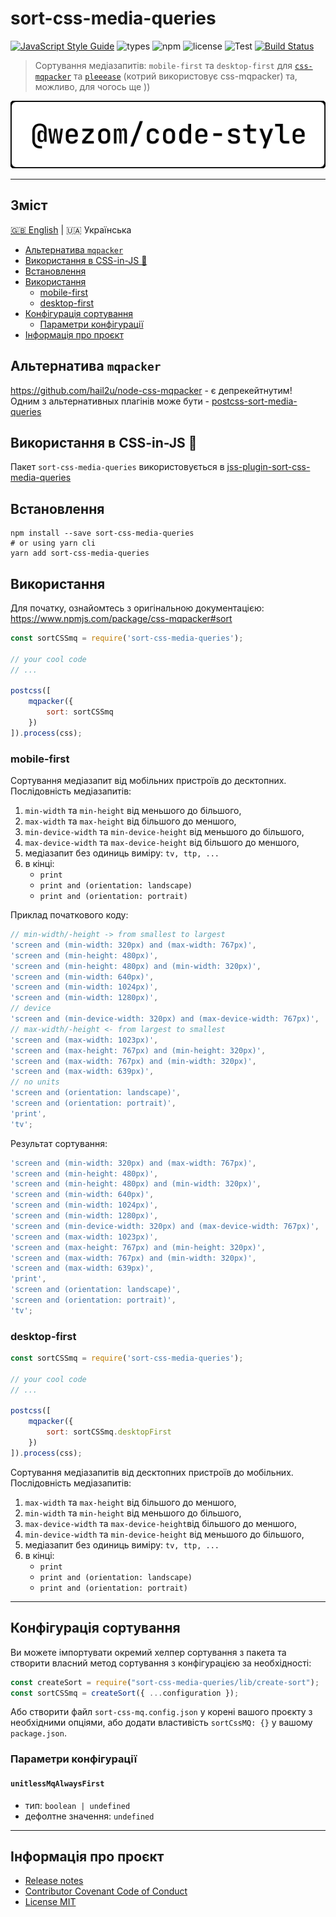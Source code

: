 # sort-css-media-queries

[![JavaScript Style Guide](https://img.shields.io/badge/code_style-standard-brightgreen.svg)](https://standardjs.com)
![types](https://img.shields.io/badge/types-TypeScript-blue)
![npm](https://img.shields.io/badge/node-6.3.0-yellow.svg)
![license](https://img.shields.io/badge/License-MIT-orange.svg)
![Test](https://github.com/dutchenkoOleg/sort-css-media-queries/workflows/Test/badge.svg)
[![Build Status](https://travis-ci.org/dutchenkoOleg/sort-css-media-queries.svg?branch=master)](https://travis-ci.org/dutchenkoOleg/sort-css-media-queries)

> Сортування медіазапитів: `mobile-first` та `desktop-first` для [`css-mqpacker`](https://www.npmjs.com/package/css-mqpacker) 
> та [`pleeease`](https://www.npmjs.com/package/pleeease) (котрий використовує css-mqpacker) та, можливо, для чогось ще ))

[![image](https://raw.githubusercontent.com/WezomCompany/code-style/main/assets/code-style-badge-white.svg)](https://github.com/WezomCompany/code-style)

---

##  Зміст

[🇬🇧 English](./README.md) | 🇺🇦 Українська

- [Альтернатива `mqpacker`](#альтернатива-mqpacker)
- [Використання в CSS-in-JS 🚀](#використання-в-css-in-js-)
- [Встановлення](#встановлення)
- [Використання](#використання)
   - [mobile-first](#mobile-first)
   - [desktop-first](#desktop-first)
- [Конфігурація сортування](#конфігурація-сортування)
   - [Параметри конфігурації](#параметри-конфігурації)
- [Інформація про проєкт](#інформація-про-проєкт)

## Альтернатива `mqpacker`

https://github.com/hail2u/node-css-mqpacker - є депрекейтнутим!  
Одним з альтернативных плагінів може бути - [postcss-sort-media-queries](https://github.com/solversgroup/postcss-sort-media-queries)

## Використання в CSS-in-JS 🚀

Пакет `sort-css-media-queries` використовується в [jss-plugin-sort-css-media-queries](https://www.npmjs.com/package/jss-plugin-sort-css-media-queries)

## Встановлення

```shell
npm install --save sort-css-media-queries
# or using yarn cli
yarn add sort-css-media-queries
```

## Використання

Для початку, ознайомтесь з оригінальною документацією:  
https://www.npmjs.com/package/css-mqpacker#sort

```js
const sortCSSmq = require('sort-css-media-queries');

// your cool code
// ...

postcss([
	mqpacker({
		sort: sortCSSmq
	})
]).process(css);
```

### mobile-first

Сортування медіазапит від мобільних пристроїв до десктопних.
Послідовність медіазапитів:

1. `min-width` та `min-height` від меньшого до більшого,
1. `max-width` та `max-height` від більшого до меншого,
1. `min-device-width` та `min-device-height` від меньшого до більшого,
1. `max-device-width` та `max-device-height` від більшого до меншого,
1. медіазапит без одиниць виміру: `tv, ttp, ...`
1. в кінці:
    - `print`
    - `print and (orientation: landscape)`
    - `print and (orientation: portrait)`

Приклад початкового коду:

```js
// min-width/-height -> from smallest to largest
'screen and (min-width: 320px) and (max-width: 767px)',
'screen and (min-height: 480px)',
'screen and (min-height: 480px) and (min-width: 320px)',
'screen and (min-width: 640px)',
'screen and (min-width: 1024px)',
'screen and (min-width: 1280px)',
// device
'screen and (min-device-width: 320px) and (max-device-width: 767px)',
// max-width/-height <- from largest to smallest
'screen and (max-width: 1023px)',
'screen and (max-height: 767px) and (min-height: 320px)',
'screen and (max-width: 767px) and (min-width: 320px)',
'screen and (max-width: 639px)',
// no units
'screen and (orientation: landscape)',
'screen and (orientation: portrait)',
'print',
'tv';
```

Результат сортування:

```js
'screen and (min-width: 320px) and (max-width: 767px)',
'screen and (min-height: 480px)',
'screen and (min-height: 480px) and (min-width: 320px)',
'screen and (min-width: 640px)',
'screen and (min-width: 1024px)',
'screen and (min-width: 1280px)',
'screen and (min-device-width: 320px) and (max-device-width: 767px)',
'screen and (max-width: 1023px)',
'screen and (max-height: 767px) and (min-height: 320px)',
'screen and (max-width: 767px) and (min-width: 320px)',
'screen and (max-width: 639px)',
'print',
'screen and (orientation: landscape)',
'screen and (orientation: portrait)',
'tv';
```

### desktop-first

```js
const sortCSSmq = require('sort-css-media-queries');

// your cool code
// ...

postcss([
	mqpacker({
		sort: sortCSSmq.desktopFirst
	})
]).process(css);
```

Сортування медіазапитів від десктопних пристроїв до мобільних. 
Послідовність медіазапитів:

1. `max-width` та `max-height` від більшого до меншого,
1. `min-width` та `min-height` від меньшого до більшого,
1. `max-device-width` та `max-device-height`від більшого до меншого,
1. `min-device-width` та `min-device-height` від меньшого до більшого,
1. медіазапит без одиниць виміру: `tv, ttp, ...`
1. в кінці:
    - `print`
    - `print and (orientation: landscape)`
    - `print and (orientation: portrait)`

---

## Конфігурація сортування

Ви можете імпортувати окремий хелпер сортування з пакета 
та створити власний метод сортування з конфігурацією за необхідності:

```js
const createSort = require("sort-css-media-queries/lib/create-sort");
const sortCSSmq = createSort({ ...configuration });
```

Або створити файл `sort-css-mq.config.json` у корені вашого проєкту з необхідними опціями, 
або додати властивість `sortCssMQ: {}` у вашому `package.json`.

### Параметри конфігурації

#### `unitlessMqAlwaysFirst`

-   тип: `boolean | undefined`
-   дефолтне значення: `undefined`

---

## Інформація про проєкт

* [Release notes](https://github.com/dutchenkoOleg/sort-css-media-queries/releases)
* [Contributor Covenant Code of Conduct](https://github.com/dutchenkoOleg/sort-css-media-queries/blob/master/CODE_OF_CONDUCT.md)
* [License MIT](https://github.com/dutchenkoOleg/sort-css-media-queries/blob/master/LICENSE)

